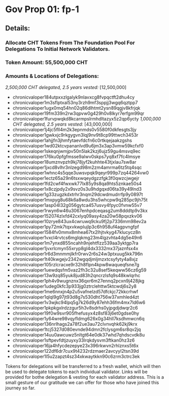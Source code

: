 # Gov Prop 01: fp-1

## Details: 

### Allocate CHT Tokens From The Foundation Pool For Delegations To Initial Network Validators.

### Token Amount: 55,500,000 CHT

### Amounts & Locations of Delegations:

*2,500,000 CHT delegated, 2.5 years vested:* [12,500,000]
- chronicvaloper184utpxxzlgalyk9nlavxcg8fvpqctft2dhu4cy
- chronicvaloper1m3sflptxal53ny3rzh9mf3sppjj3wgq6qztpp7
- chronicvaloper1ugx0mq54hn02q86dlhtmt2ysn89qgjv8kfrjqk
- chronicvaloper19fm339n2rw3qpvw0g429h0v8lkyr7erfgm99qr
- chronicvaloper1furvpwqkd8kcarmpslrmhdltazyx5z2qp6ycty
*1,000,000 CHT delegated, 2.5 years vested:* [43,000,000]
- chronicvaloper1j4jc5fll4m2k3epnmds0v5580f0dkfesgts3jy
- chronicvaloper1gwkxjc9rkgygvn3lqj9nv9t8cp99ttwch3453r
- chronicvaloper1ahjjfn3jhmfytaevfdcfn6c0rtkqejaakzgshs
- chronicvaloper1wd02ktcvpananlvd9u6jm3x3ap3vmw59kcfxf0
- chronicvaloper1skeqnjwmjpv50n5lak2kzj6ujz59gu4msvq9ec
- chronicvaloper176ku0pfgfmsse9alwv0skps7yq8xf7fc4lmsye
- chronicvaloper18umznvpzh9kj78jyf2kuhhte43tjxlau7sw8ar
- chronicvaloper1jxcd8vlhr3nlzegd98m2zm4amrma6tz5tq4sqc
- chronicvaloper1whnc4s5qqe3uwsvpqk9qeyr999p7zq44264vw0
- chronicvaloper1ectz65a29n6tsxwqeydgzzfgk3f0qwzcjwgejr
- chronicvaloper1fd2cwf4fwxwk77lx85y9s8qa9hts5znkae50s4
- chronicvaloper1x8czjpdy2x9svz0s3u9hdgqxd06ta39y49lnd3
- chronicvaloper1g33zugzkdxtrhr3nqm29dcwdmudrrfp9y0897t
- chronicvaloper1mxpyg8u68k6a8wdu3hs5whcpw9q285pc9jh75t
- chronicvaloper1asp04l32g056gytca457usvy4fpyc0fvnw55v7
- chronicvaloper1rwyn6w46u3067enhpdceqasg2um8dddtp9v3kx
- chronicvaloper152074zlxfd42cxlyq09asy4za20w58pqxzkv06
- chronicvaloper10zrye843ux4cwruwq9cku9fj2p7336mm98ev2a
- chronicvaloper1py72mk7tqxvkwplujlp3c6h958uf4agpvngfpf
- chronicvaloper1584fv0mmx8mhea67tx2lhjtvkyg47klucycz8n
- chronicvaloper1vxcl4rvtcs6mglqkmg23m4lgzvhta4dg5e49n6
- chronicvaloper1m7ynxd855ncahh9njehtflzz539aa3yktgp7ra
- chronicvaloper1jvxrlcmyn55xryp8gl4dx3332mx37jaznfsx4x
- chronicvaloper1r6d3mnmmjlkfr0rwv2r6s24w3ptxuug5kk796n
- chronicvaloper1t40kwgejv2342wgqdjmljmzxtcsyfyty4a8xjz
- chronicvaloper105rzlcracxe9r32h8flpn4kpw8waqueqfsne7g
- chronicvaloper1uewdqsfm5vaz2fh3c32u8sef5keqww56cz6g59
- chronicvaloper13w9zq85yuk8jud83h2qncrzlsfq9s48kwlqrhc
- chronicvaloper1ph4v9wugnznx36qxr6m27ennq2pcxn9j428jkg
- chronicvaloper1udeg0kfc3p933jg0ztrclehttw5ktcwdj6s2y8
- chronicvaloper1me6nnxjn4p2u5vafnelzd57dfckjc72kkcrhwf
- chronicvaloper1qlql9g97jt93d8g7s530dht756w37xmhled4zt
- chronicvaloper1v3wjkc94lpq5g7k26d9y87ehh36fm4mx7ld6w6
- chronicvaloper1pkpkgxlrdzzgur5h3v8sdrhs0yjpgdjdwqr2c6
- chronicvaloper19f0w9svr905fhefusyx4z8sf83j6et0gdse0hy
- chronicvaloper1y64wre98vqyfldmg626x0g34hll7ksdhmwcn6q
- chronicvaloper136nrlhags2a78f2ue3au72clvnvqhk62kj9krx
- chronicvaloper1tcj5327d080evnde94dmn2fclysgm6sr8qv2jq
- chronicvaloper14uu0awcuwz5nltgt64e0dk37whd7qhdscvdk8u
- chronicvaloper1sftpevfdtjzuyxy33lrqkdysvm3ftkan0hz3z6
- chronicvaloper16ja4hfycdezepye23x396rkwvn2rhlznxs5t6x
- chronicvaloper122df6dr7cux9t4232rdzmaer2avcyyl2tsn39d
- chronicvaloper1l5u2zapzt4sz34xkwaytkkn90c6zrm3ctrc3ek

Tokens for delegations will be transferred to a fresh wallet, which will then be used to delegate tokens to each individual validator. Links will be provided for bothe delegation & vesting for each validator address. This is a small gesture of our gratitude we can offer for those who have joined this journey so far.